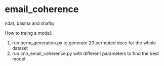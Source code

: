 # email_coherence

ndat, basma and shafiq 

How to traing a model.
1. run perm_generation.py to generate 20 permuted docs for the whole dataset
2. run cnn_email_coherence.py with different parameters to find the best model

